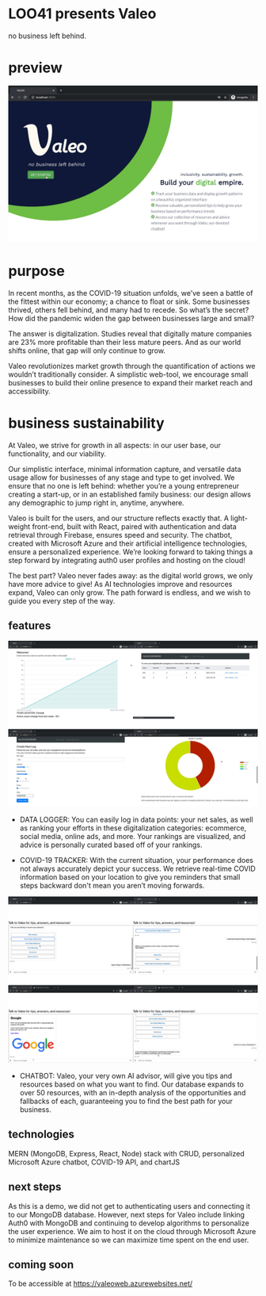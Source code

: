 # LOO41 presents Valeo
no business left behind.

# preview 

![demo photo](home.png)

# purpose

In recent months, as the COVID-19 situation unfolds, we’ve seen a battle of the fittest within our economy; a chance to float or sink. Some businesses thrived, others fell behind, and many had to recede. So what’s the secret? How did the pandemic widen the gap between businesses large and small?
 
The answer is digitalization. Studies reveal that digitally mature companies are 23% more profitable than their less mature peers. And as our world shifts online, that gap will only continue to grow.

Valeo revolutionizes market growth through the quantification of actions we wouldn’t traditionally consider. A simplistic web-tool, we encourage small businesses to build their online presence to expand their market reach and accessibility.

# business sustainability

At Valeo, we strive for growth in all aspects: in our user base, our functionality, and our viability. 

Our simplistic interface, minimal information capture, and versatile data usage allow for businesses of any stage and type to get involved. We ensure that no one is left behind: whether you’re a young entrepreneur creating a start-up, or in an established family business: our design allows any demographic to jump right in, anytime, anywhere.
 
Valeo is built for the users, and our structure reflects exactly that. A light-weight front-end, built with React, paired with authentication and data retrieval through Firebase, ensures speed and security. The chatbot, created with Microsoft Azure and their artificial intelligence technologies, ensure a personalized experience. We’re looking forward to taking things a step forward by integrating auth0 user profiles and hosting on the cloud! 

The best part? Valeo never fades away: as the digital world grows, we only have more advice to give! As AI technologies improve and resources expand, Valeo can only grow. The path forward is endless, and we wish to guide you every step of the way.

## features

![demo photo](dashboard.png)

- DATA LOGGER: You can easily log in data points: your net sales, as well as ranking your efforts in these digitalization categories: ecommerce, social media, online ads, and more. Your rankings are visualized, and advice is personally curated based off of your rankings.

- COVID-19 TRACKER: With the current situation, your performance does not always accurately depict your success. We retrieve real-time COVID information based on your location to give you reminders that small steps backward don't mean you aren’t moving forwards.

![demo photo](chatbot.png)

- CHATBOT: Valeo, your very own AI advisor, will give you tips and resources based on what you want to find. Our database expands to over 50 resources, with an in-depth analysis of the opportunities and fallbacks of each, guaranteeing you to find the best path for your business.

## technologies

MERN (MongoDB, Express, React, Node) stack with CRUD, personalized Microsoft Azure chatbot, COVID-19 API, and chartJS

## next steps

As this is a demo, we did not get to authenticating users and connecting it to our MongoDB database. However, next steps for Valeo include linking Auth0 with MongoDB and continuing to develop algorithms to personalize the user experience. We aim to host it on the cloud through Microsoft Azure to minimize maintenance so we can maximize time spent on the end user. 

## coming soon

To be accessible at https://valeoweb.azurewebsites.net/